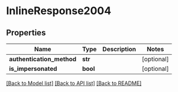 # InlineResponse2004

## Properties
Name | Type | Description | Notes
------------ | ------------- | ------------- | -------------
**authentication_method** | **str** |  | [optional] 
**is_impersonated** | **bool** |  | [optional] 

[[Back to Model list]](../README.md#documentation-for-models) [[Back to API list]](../README.md#documentation-for-api-endpoints) [[Back to README]](../README.md)

